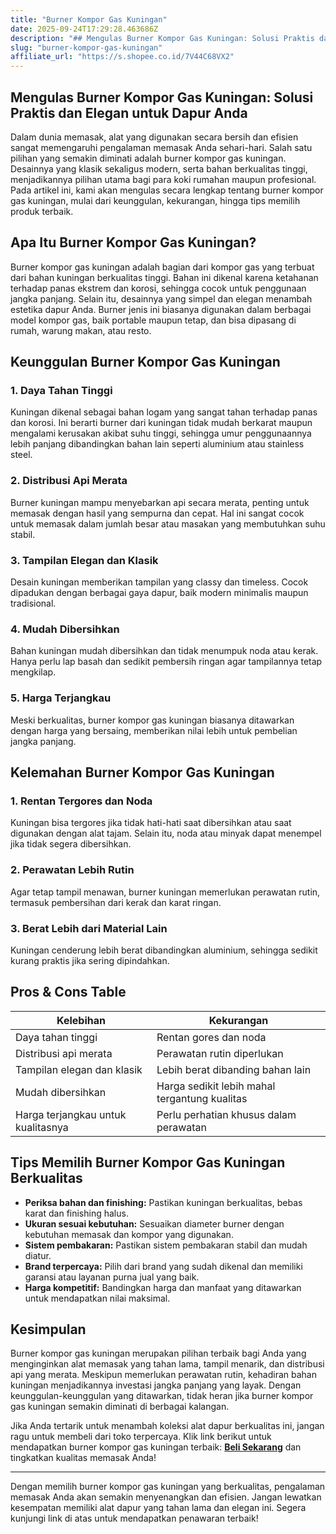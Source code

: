 ```yaml
---
title: "Burner Kompor Gas Kuningan"
date: 2025-09-24T17:29:28.463686Z
description: "## Mengulas Burner Kompor Gas Kuningan: Solusi Praktis dan Elegan untuk Dapur Anda..."
slug: "burner-kompor-gas-kuningan"
affiliate_url: "https://s.shopee.co.id/7V44C68VX2"
---
```

## Mengulas Burner Kompor Gas Kuningan: Solusi Praktis dan Elegan untuk Dapur Anda

Dalam dunia memasak, alat yang digunakan secara bersih dan efisien sangat memengaruhi pengalaman memasak Anda sehari-hari. Salah satu pilihan yang semakin diminati adalah burner kompor gas kuningan. Desainnya yang klasik sekaligus modern, serta bahan berkualitas tinggi, menjadikannya pilihan utama bagi para koki rumahan maupun profesional. Pada artikel ini, kami akan mengulas secara lengkap tentang burner kompor gas kuningan, mulai dari keunggulan, kekurangan, hingga tips memilih produk terbaik.

## Apa Itu Burner Kompor Gas Kuningan?

Burner kompor gas kuningan adalah bagian dari kompor gas yang terbuat dari bahan kuningan berkualitas tinggi. Bahan ini dikenal karena ketahanan terhadap panas ekstrem dan korosi, sehingga cocok untuk penggunaan jangka panjang. Selain itu, desainnya yang simpel dan elegan menambah estetika dapur Anda. Burner jenis ini biasanya digunakan dalam berbagai model kompor gas, baik portable maupun tetap, dan bisa dipasang di rumah, warung makan, atau resto.

## Keunggulan Burner Kompor Gas Kuningan

### 1. Daya Tahan Tinggi
Kuningan dikenal sebagai bahan logam yang sangat tahan terhadap panas dan korosi. Ini berarti burner dari kuningan tidak mudah berkarat maupun mengalami kerusakan akibat suhu tinggi, sehingga umur penggunaannya lebih panjang dibandingkan bahan lain seperti aluminium atau stainless steel.

### 2. Distribusi Api Merata
Burner kuningan mampu menyebarkan api secara merata, penting untuk memasak dengan hasil yang sempurna dan cepat. Hal ini sangat cocok untuk memasak dalam jumlah besar atau masakan yang membutuhkan suhu stabil.

### 3. Tampilan Elegan dan Klasik
Desain kuningan memberikan tampilan yang classy dan timeless. Cocok dipadukan dengan berbagai gaya dapur, baik modern minimalis maupun tradisional.

### 4. Mudah Dibersihkan
Bahan kuningan mudah dibersihkan dan tidak menumpuk noda atau kerak. Hanya perlu lap basah dan sedikit pembersih ringan agar tampilannya tetap mengkilap.

### 5. Harga Terjangkau
Meski berkualitas, burner kompor gas kuningan biasanya ditawarkan dengan harga yang bersaing, memberikan nilai lebih untuk pembelian jangka panjang.

## Kelemahan Burner Kompor Gas Kuningan

### 1. Rentan Tergores dan Noda
Kuningan bisa tergores jika tidak hati-hati saat dibersihkan atau saat digunakan dengan alat tajam. Selain itu, noda atau minyak dapat menempel jika tidak segera dibersihkan.

### 2. Perawatan Lebih Rutin
Agar tetap tampil menawan, burner kuningan memerlukan perawatan rutin, termasuk pembersihan dari kerak dan karat ringan.

### 3. Berat Lebih​ dari Material Lain
Kuningan cenderung lebih berat dibandingkan aluminium, sehingga sedikit kurang praktis jika sering dipindahkan.

## Pros & Cons Table

| Kelebihan                                | Kekurangan                                    |
|------------------------------------------|----------------------------------------------|
| Daya tahan tinggi                       | Rentan gores dan noda                       |
| Distribusi api merata                   | Perawatan rutin diperlukan                  |
| Tampilan elegan dan klasik             | Lebih berat dibanding bahan lain           |
| Mudah dibersihkan                       | Harga sedikit lebih mahal tergantung kualitas |
| Harga terjangkau untuk kualitasnya     | Perlu perhatian khusus dalam perawatan |

## Tips Memilih Burner Kompor Gas Kuningan Berkualitas

- **Periksa bahan dan finishing:** Pastikan kuningan berkualitas, bebas karat dan finishing halus.
- **Ukuran sesuai kebutuhan:** Sesuaikan diameter burner dengan kebutuhan memasak dan kompor yang digunakan.
- **Sistem pembakaran:** Pastikan sistem pembakaran stabil dan mudah diatur.
- **Brand terpercaya:** Pilih dari brand yang sudah dikenal dan memiliki garansi atau layanan purna jual yang baik.
- **Harga kompetitif:** Bandingkan harga dan manfaat yang ditawarkan untuk mendapatkan nilai maksimal.

## Kesimpulan

Burner kompor gas kuningan merupakan pilihan terbaik bagi Anda yang menginginkan alat memasak yang tahan lama, tampil menarik, dan distribusi api yang merata. Meskipun memerlukan perawatan rutin, kehadiran bahan kuningan menjadikannya investasi jangka panjang yang layak. Dengan keunggulan-keunggulan yang ditawarkan, tidak heran jika burner kompor gas kuningan semakin diminati di berbagai kalangan.

Jika Anda tertarik untuk menambah koleksi alat dapur berkualitas ini, jangan ragu untuk membeli dari toko terpercaya. Klik link berikut untuk mendapatkan burner kompor gas kuningan terbaik: **[Beli Sekarang](https://s.shopee.co.id/7V44C68VX2)** dan tingkatkan kualitas memasak Anda!

---

Dengan memilih burner kompor gas kuningan yang berkualitas, pengalaman memasak Anda akan semakin menyenangkan dan efisien. Jangan lewatkan kesempatan memiliki alat dapur yang tahan lama dan elegan ini. Segera kunjungi link di atas untuk mendapatkan penawaran terbaik!